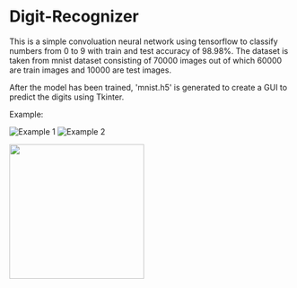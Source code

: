 # Digit-Recognizer

This is a simple convoluation neural network using tensorflow to classify numbers from 0 to 9 with train and test accuracy of 98.98%. The dataset is taken from mnist dataset consisting of 70000 images out of which 60000 are train images and 10000 are test images.

After the model has been trained, 'mnist.h5' is generated to create a GUI to predict the digits using Tkinter.

Example:

![Example 1](/Demo/blob/master/Capture.JPG?raw=true)
![Example 2](/Demo/blob/master/Capture1.JPG?raw=true)
<p>
  <img src="/Demo/blob/master/Capture.JPG" widht="240" height="240" />
</p>
